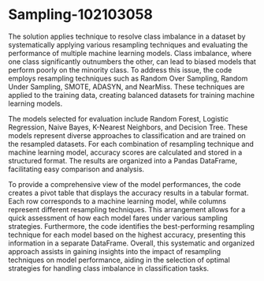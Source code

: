# Sampling-102103058
The solution applies technique to resolve class imbalance in a dataset by systematically applying various resampling techniques and evaluating the performance of multiple machine learning models. Class imbalance, where one class significantly outnumbers the other, can lead to biased models that perform poorly on the minority class. To address this issue, the code employs resampling techniques such as Random Over Sampling, Random Under Sampling, SMOTE, ADASYN, and NearMiss. These techniques are applied to the training data, creating balanced datasets for training machine learning models.

The models selected for evaluation include Random Forest, Logistic Regression, Naive Bayes, K-Nearest Neighbors, and Decision Tree. These models represent diverse approaches to classification and are trained on the resampled datasets. For each combination of resampling technique and machine learning model, accuracy scores are calculated and stored in a structured format. The results are organized into a Pandas DataFrame, facilitating easy comparison and analysis.

To provide a comprehensive view of the model performances, the code creates a pivot table that displays the accuracy results in a tabular format. Each row corresponds to a machine learning model, while columns represent different resampling techniques. This arrangement allows for a quick assessment of how each model fares under various sampling strategies. Furthermore, the code identifies the best-performing resampling technique for each model based on the highest accuracy, presenting this information in a separate DataFrame. Overall, this systematic and organized approach assists in gaining insights into the impact of resampling techniques on model performance, aiding in the selection of optimal strategies for handling class imbalance in classification tasks.

